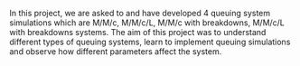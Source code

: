In this project, we are asked to and have developed 4 queuing system simulations which are M/M/c,
M/M/c/L, M/M/c with breakdowns, M/M/c/L with breakdowns systems.
The aim of this project was to understand different types of queuing systems, learn to
implement queuing simulations and observe how different parameters affect the system.
